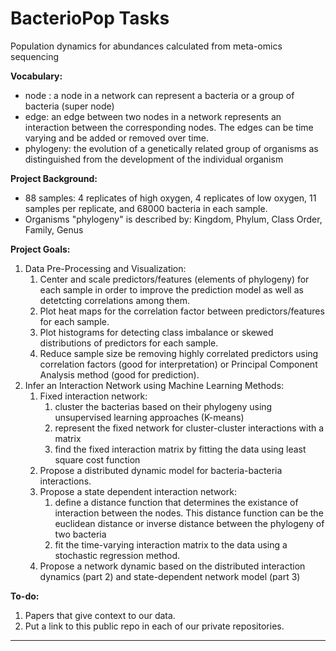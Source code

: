 # BacterioPop Tasks

Population dynamics for abundances calculated from meta-omics sequencing

<b> Vocabulary: </b>
* node : a node in a network can represent a bacteria or a group of bacteria (super node)
* edge: an edge between two nodes in a network represents an interaction between the corresponding nodes. The edges can be time varying and be added or removed over time. 
* phylogeny: the evolution of a genetically related group of organisms as distinguished from the development of the individual organism

<b> Project Background:</b>
* 88 samples: 4 replicates of high oxygen, 4 replicates of low oxygen, 11 samples per replicate, and 68000 bacteria in each sample. 
* Organisms "phylogeny" is described by: Kingdom, Phylum, Class	Order, Family, Genus

<b> Project Goals: </b>
<ol>
<li>Data Pre-Processing and Visualization: 
    <ol type = "1">
    <li> Center and scale predictors/features (elements of phylogeny) for each sample in order to improve the prediction model as well as detetcting correlations among them. 
    <li> Plot heat maps for the correlation factor between predictors/features for each sample. 
    <li> Plot histograms for detecting class imbalance or skewed distributions of predictors for each sample. 
    <li> Reduce sample size be removing highly correlated predictors using correlation factors (good for interpretation) or Principal Component Analysis method (good for prediction). 
    </ol>

<li> Infer an Interaction Network using Machine Learning Methods:
    <ol type = "1">
    <li> Fixed interaction network:<ol>
        <li> cluster the bacterias based on their phylogeny using unsupervised learning approaches (K-means)
        <li> represent the fixed network for cluster-cluster interactions with a matrix
        <li> find the fixed interaction matrix by fitting the data using least square cost function </ol>
    <li> Propose a distributed dynamic model for bacteria-bacteria interactions.
    <li> Propose a state dependent interaction network:
        <ol>
        <li> define a distance function that determines the existance of interaction between the nodes. This distance function can be         the euclidean distance or inverse distance between the phylogeny of two bacteria
        <li> fit the time-varying interaction matrix to the data using a stochastic regression method. 
        </ol>
    <li> Propose a network dynamic based on the distributed interaction dynamics (part 2) and state-dependent network model (part 3) 
    </ol>
</ol>

<b> To-do: </b> 
<ol type = "1">
    <li> Papers that give context to our data. </li> 
    <li> Put a link to this public repo in each of our private repositories. </li> 
</ol>
<hr>
